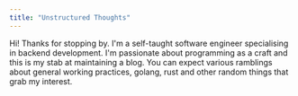 ```yaml
---
title: "Unstructured Thoughts"
---
```


Hi! Thanks for stopping by. I'm a self-taught software engineer specialising in backend development. I'm passionate about programming as a craft and this is my stab at maintaining a blog. 
You can expect various ramblings about general working practices, golang, rust and other random things that grab my interest.
